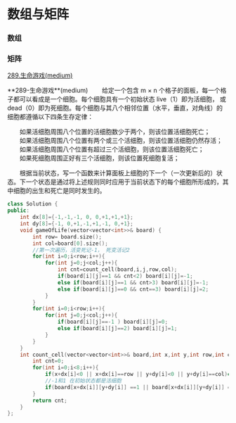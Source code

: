 # 数组与矩阵
<!-- GFM-TOC -->
### 数组

### 矩阵
[289.生命游戏(medium)](#289-生命游戏)

<!-- GFM-TOC -->

<div id="289-生命游戏"></div>
**289-生命游戏**(medium)  
　　给定一个包含 m × n 个格子的面板，每一个格子都可以看成是一个细胞。每个细胞具有一个初始状态 live（1）即为活细胞， 或 dead（0）即为死细胞。每个细胞与其八个相邻位置（水平，垂直，对角线）的细胞都遵循以下四条生存定律：  

　　如果活细胞周围八个位置的活细胞数少于两个，则该位置活细胞死亡；  
　　如果活细胞周围八个位置有两个或三个活细胞，则该位置活细胞仍然存活；  
　　如果活细胞周围八个位置有超过三个活细胞，则该位置活细胞死亡；  
　　如果死细胞周围正好有三个活细胞，则该位置死细胞复活；  

　　根据当前状态，写一个函数来计算面板上细胞的下一个（一次更新后的）状态。下一个状态是通过将上述规则同时应用于当前状态下的每个细胞所形成的，其中细胞的出生和死亡是同时发生的。  

```cpp
class Solution {
public:
    int dx[8]={-1,-1,-1, 0, 0,+1,+1,+1};
    int dy[8]={-1, 0,+1,-1,+1,-1, 0,+1};
    void gameOfLife(vector<vector<int>>& board) {
        int row= board.size();
        int col=board[0].size();
        //第一次遍历，活变死记-1， 死变活记2
        for(int i=0;i<row;i++){
            for(int j=0;j<col;j++){
                int cnt=count_cell(board,i,j,row,col);
                if(board[i][j]==1 && cnt<2) board[i][j]=-1;
                else if(board[i][j]==1 && cnt>3) board[i][j]=-1;
                else if(board[i][j]==0 && cnt==3) board[i][j]=2;
            }
        }
        for(int i=0;i<row;i++){
            for(int j=0;j<col;j++){
                if(board[i][j]==-1 ) board[i][j]=0;
                else if(board[i][j]==2) board[i][j]=1;
            }
        }
    }
    int count_cell(vector<vector<int>>& board,int x,int y,int row,int col){
        int cnt=0;
        for(int i=0;i<8;i++){
            if(x+dx[i]<0 || x+dx[i]==row || y+dy[i]<0 || y+dy[i]==col)continue;
            //-1和1 在初始状态都是活细胞
            if(board[x+dx[i]][y+dy[i]] ==1 || board[x+dx[i]][y+dy[i]] ==-1)cnt++;
        }
        return cnt;
    }
};
```
